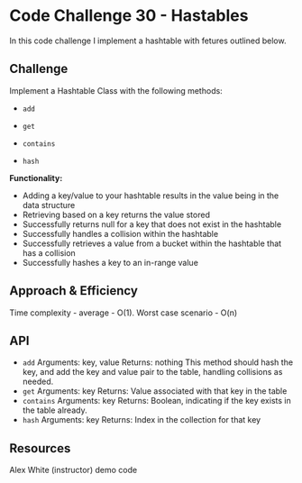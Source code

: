 # Code Challenge 30 - Hastables

In this code challenge I implement a hashtable with fetures outlined below.

## Challenge

Implement a Hashtable Class with the following methods:

- `add`

- `get`

- `contains`

- `hash`

**Functionality:**

- Adding a key/value to your hashtable results in the value being in the data structure
- Retrieving based on a key returns the value stored
- Successfully returns null for a key that does not exist in the hashtable
- Successfully handles a collision within the hashtable
- Successfully retrieves a value from a bucket within the hashtable that has a collision
- Successfully hashes a key to an in-range value

## Approach & Efficiency

Time complexity - average - O(1). Worst case scenario - O(n)

## API

- `add`
  Arguments: key, value
  Returns: nothing
  This method should hash the key, and add the key and value pair to the table, handling collisions as needed.
- `get`
  Arguments: key
  Returns: Value associated with that key in the table
- `contains`
  Arguments: key
  Returns: Boolean, indicating if the key exists in the table already.
- `hash`
  Arguments: key
  Returns: Index in the collection for that key

## Resources

Alex White (instructor) demo code
